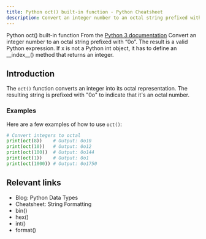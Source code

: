 ```yaml
---
title: Python oct() built-in function - Python Cheatsheet
description: Convert an integer number to an octal string prefixed with “0o”. The result is a valid Python expression. If x is not a Python int object, it has to define an __index__() method that returns an integer.
---
```


<base-title :title="frontmatter.title" :description="frontmatter.description">
Python oct() built-in function
</base-title>

<base-disclaimer>
  <base-disclaimer-title>
    From the <a target="_blank" href="https://docs.python.org/3/library/functions.html#oct">Python 3 documentation</a>
  </base-disclaimer-title>
  <base-disclaimer-content>
   Convert an integer number to an octal string prefixed with “0o”. The result is a valid Python expression. If x is not a Python <router-link to="/builtin/int">int</router-link> object, it has to define an __index__() method that returns an integer.
  </base-disclaimer-content>
</base-disclaimer>

## Introduction

The `oct()` function converts an integer into its octal representation. The resulting string is prefixed with "0o" to indicate that it's an octal number.

### Examples

Here are a few examples of how to use `oct()`:

```python
# Convert integers to octal
print(oct(8))    # Output: 0o10
print(oct(10))   # Output: 0o12
print(oct(100))  # Output: 0o144
print(oct(1))    # Output: 0o1
print(oct(1000)) # Output: 0o1750
```

## Relevant links

- <router-link to="/blog/python-data-types">Blog: Python Data Types</router-link>
- <router-link to="/cheatsheet/string-formatting">Cheatsheet: String Formatting</router-link>
- <router-link to="/builtin/bin">bin()</router-link>
- <router-link to="/builtin/hex">hex()</router-link>
- <router-link to="/builtin/int">int()</router-link>
- <router-link to="/builtin/format">format()</router-link>
